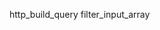 http_build_query
filter_input_array
<!--stackedit_data:
eyJoaXN0b3J5IjpbMTM5MTQ2MTExNywtNzg2MjA1MTI2XX0=
-->